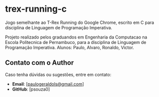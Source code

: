 # trex-running-c
Jogo semelhante ao T-Rex Running do Google Chrome, escrito em C para disciplina de Linguagem de Programação Imperativa.

Projeto realizado pelos graduandos em Engenharia da Computacao na Escola Politecnica de Pernambuco, para a disciplina de Linguagem de Programação Imperativa.
Alunos: Paulo, Alvaro, Ronaldo, Victor.


## Contato com o Author
Caso tenha dúvidas ou sugestões, entre em contato:
- **Email**: [paulogeraldols@gmail.com]
- **GitHub**: [psouza0]
